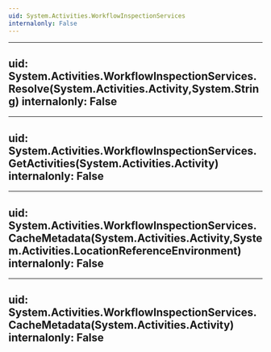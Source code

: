 ```yaml
---
uid: System.Activities.WorkflowInspectionServices
internalonly: False
---
```


---
uid: System.Activities.WorkflowInspectionServices.Resolve(System.Activities.Activity,System.String)
internalonly: False
---

---
uid: System.Activities.WorkflowInspectionServices.GetActivities(System.Activities.Activity)
internalonly: False
---

---
uid: System.Activities.WorkflowInspectionServices.CacheMetadata(System.Activities.Activity,System.Activities.LocationReferenceEnvironment)
internalonly: False
---

---
uid: System.Activities.WorkflowInspectionServices.CacheMetadata(System.Activities.Activity)
internalonly: False
---
